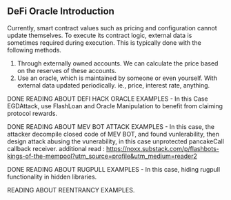 ## **DeFi Oracle Introduction**

Currently, smart contract values such as pricing and configuration cannot update themselves. To execute its contract logic, external data is sometimes required during execution. This is typically done with the following methods.

1. Through externally owned accounts. We can calculate the price based on the reserves of these accounts.
2. Use an oracle, which is maintained by someone or even yourself. With external data updated periodically. ie., price, interest rate, anything.

DONE READING ABOUT DEFI HACK ORACLE EXAMPLES - In this Case EGDAttack, use FlashLoan and Oracle Manipulation to benefit from claiming protocol rewards.

DONE READING ABOUT MEV BOT ATTACK EXAMPLES - In this case, the attacker decompile closed code of MEV BOT, and found vunlerability, then design attack abusing the vunerability, in this case unprotected pancakeCall callback receiver. additional read : https://noxx.substack.com/p/flashbots-kings-of-the-mempool?utm_source=profile&utm_medium=reader2

DONE READING ABOUT RUGPULL EXAMPLES - In this case, hiding rugpull functionality in hidden libraries.

READING ABOUT REENTRANCY EXAMPLES.

